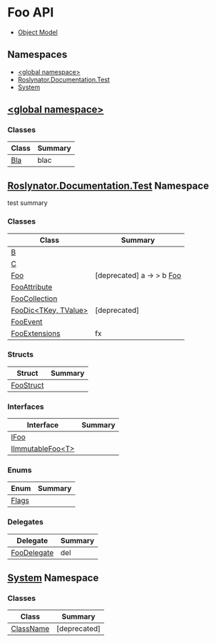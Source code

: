 # Foo API

* [Object Model](_ObjectModel.md)

## Namespaces

* [\<global namespace>](_Global/README.md)
* [Roslynator.Documentation.Test](Roslynator/Documentation/Test/README.md)
* [System](System/README.md)

## [\<global namespace>](_Global/README.md)

### Classes

| Class | Summary |
| ----- | ------- |
| [Bla](_Global/Bla/README.md) | blac |

## [Roslynator.Documentation.Test](Roslynator/Documentation/Test/README.md) Namespace

test summary

### Classes

| Class | Summary |
| ----- | ------- |
| [B](Roslynator/Documentation/Test/B/README.md) | |
| [C](Roslynator/Documentation/Test/C/README.md) | |
| [Foo](Roslynator/Documentation/Test/Foo/README.md) | \[deprecated\] a → > b [Foo](Roslynator/Documentation/Test/Foo/README.md) |
| [FooAttribute](Roslynator/Documentation/Test/FooAttribute/README.md) | |
| [FooCollection](Roslynator/Documentation/Test/FooCollection/README.md) | |
| [FooDic\<TKey, TValue>](Roslynator/Documentation/Test/FooDic-2/README.md) | \[deprecated\]  |
| [FooEvent](Roslynator/Documentation/Test/FooEvent/README.md) | |
| [FooExtensions](Roslynator/Documentation/Test/FooExtensions/README.md) | fx |

### Structs

| Struct | Summary |
| ------ | ------- |
| [FooStruct](Roslynator/Documentation/Test/FooStruct/README.md) | |

### Interfaces

| Interface | Summary |
| --------- | ------- |
| [IFoo](Roslynator/Documentation/Test/IFoo/README.md) | |
| [IImmutableFoo\<T>](Roslynator/Documentation/Test/IImmutableFoo-1/README.md) | |

### Enums

| Enum | Summary |
| ---- | ------- |
| [Flags](Roslynator/Documentation/Test/Flags/README.md) | |

### Delegates

| Delegate | Summary |
| -------- | ------- |
| [FooDelegate](Roslynator/Documentation/Test/FooDelegate/README.md) | del |

## [System](System/README.md) Namespace

### Classes

| Class | Summary |
| ----- | ------- |
| [ClassName](System/ClassName/README.md) | \[deprecated\]  |

